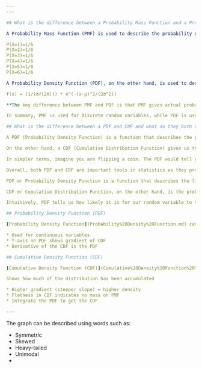 ```yaml
---
---

## What is the difference between a Probability Mass Function and a Probability Density Function

A Probability Mass Function (PMF) is used to describe the probability distribution of a discrete random variable. It gives the probability of each possible outcome of an experiment or event. For example, the PMF of rolling a fair six-sided die would be:

P(X=1)=1/6
P(X=2)=1/6
P(X=3)=1/6
P(X=4)=1/6
P(X=5)=1/6
P(X=6)=1/6

A Probability Density Function (PDF), on the other hand, is used to describe the probability distribution of a continuous random variable. It gives the probability density at each possible value of the random variable. For example, the PDF of a normal distribution with mean μ and variance σ^2 would be:

f(x) = (1/(σ√(2π))) * e^(-(x-μ)^2/(2σ^2))

**The key difference between PMF and PDF is that PMF gives actual probabilities for each possible outcome, while PDF gives probabilities for ranges of values.**

In summary, PMF is used for discrete random variables, while PDF is used for continuous random variables.

## What is the difference between a PDF and CDF and what do they both show you

A PDF (Probability Density Function) is a function that describes the probability of a random variable taking on a certain value. It tells us the likelihood of a particular event occurring, given the distribution of the data. In other words, it shows the relative frequency of occurrence of different values in a dataset.

On the other hand, a CDF (Cumulative Distribution Function) gives us the cumulative probability of a random variable being less than or equal to a certain value. This means that it shows the probability that an event will occur up to and including a particular value.

In simpler terms, imagine you are flipping a coin. The PDF would tell you how likely it is to get heads or tails on each individual flip. The CDF would tell you how likely it is to get heads or tails after multiple flips - for example, after 10 flips, there is a 50% chance of getting 5 or more heads.

Overall, both PDF and CDF are important tools in statistics as they provide information about the distribution and probability of events occurring in datasets.

PDF or Probability Density Function is a function that describes the likelihood of a random variable taking on a particular value. It is used to describe the probability distribution of continuous random variables. The area under the curve of a PDF represents the probability that a random variable will fall within a specific range of values.

CDF or Cumulative Distribution Function, on the other hand, is the probability distribution function that describes the cumulative probability of a random variable taking on a value less than or equal to a given value. It gives us the probability that our random variable takes on any value less than or equal to our given value. The CDF is always increasing from 0 to 1 and its graph shows how fast our PDF accumulates probabilities as we move from left to right.

Intuitively, PDF tells us how likely it is for our random variable to take on any particular value, while CDF tells us how likely it is for our random variable to take on any value less than or equal to our given value.

## Probability Density Function (PDF)

[Probability Density Function](Probability%20Density%20Function.md) can be used to show

* Used for continuous variables
* Y-axis on PDF shows gradient of CDF
* Derivative of the CDF is the PDF

## Cumulative Density Function (CDF)

[Cumulative Density Function (CDF)](Cumulative%20Density%20Function%20%28CDF%29.md) 

Shows how much of the distribution has been accumulated

* Higher gradient (steeper slope) = higher density
* Flatness in CDF indicates no mass on PMF
* Integrate the PDF to get the CDF

---
```


The graph can be described using words such as:

* Symmetric
* Skewed
* Heavy-tailed
* Unimodal
* 
